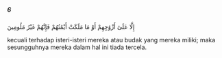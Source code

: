 ##### 6

<span class="ayah">إِلَّا عَلَىٰٓ أَزْوَٰجِهِمْ أَوْ مَا مَلَكَتْ أَيْمَٰنُهُمْ فَإِنَّهُمْ غَيْرُ مَلُومِينَ</span>

<span class="ayah_translation">kecuali terhadap isteri-isteri mereka atau budak yang mereka miliki; maka sesungguhnya mereka dalam hal ini tiada tercela.</span>
